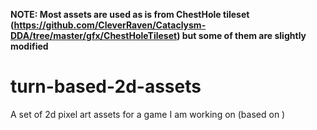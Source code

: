 **NOTE: Most assets are used as is from ChestHole tileset (https://github.com/CleverRaven/Cataclysm-DDA/tree/master/gfx/ChestHoleTileset) but some of them are slightly modified**

# turn-based-2d-assets
A set of 2d pixel art assets for a game I am working on (based on )
